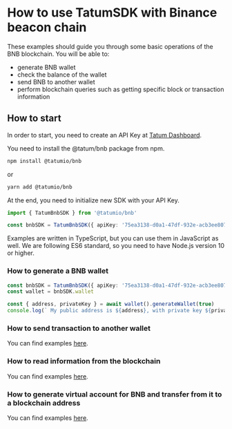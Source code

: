 # How to use TatumSDK with Binance beacon chain

These examples should guide you through some basic operations of the BNB blockchain. You will be able to:

- generate BNB wallet
- check the balance of the wallet
- send BNB to another wallet
- perform blockchain queries such as getting specific block or transaction information

## How to start

In order to start, you need to create an API Key at [Tatum Dashboard](https://dashboard.tatum.io).

You need to install the @tatum/bnb package from npm.

```bash
npm install @tatumio/bnb
```

or

```bash
yarn add @tatumio/bnb
```

At the end, you need to initialize new SDK with your API Key.

```typescript
import { TatumBnbSDK } from '@tatumio/bnb'

const bnbSDK = TatumBnbSDK({ apiKey: '75ea3138-d0a1-47df-932e-acb3ee807dab' })
```

Examples are written in TypeScript, but you can use them in JavaScript as well. We are following ES6 standard, so you
need to have Node.js version 10 or higher.

### How to generate a BNB wallet

```typescript
const bnbSDK = TatumBnbSDK({ apiKey: '75ea3138-d0a1-47df-932e-acb3ee807dab' })
const wallet = bnbSDK.wallet

const { address, privateKey } = await wallet().generateWallet(true)
console.log(` My public address is ${address}, with private key ${privateKey}.`)
```

### How to send transaction to another wallet

You can find examples [here](./src/app/bnb.tx.example.ts).

### How to read information from the blockchain

You can find examples [here](./src/app/bnb.blockchain.example.ts).

### How to generate virtual account for BNB and transfer from it to a blockchain address

You can find examples [here](./src/app/bnb.virtualAccount.example.ts).
